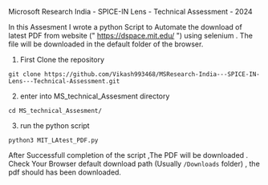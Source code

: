 Microsoft Research India - SPICE-IN Lens - Technical Assessment - 2024

In this Assesment I wrote a python Script to Automate the download of latest PDF from website  (" https://dspace.mit.edu/ ") using selenium .
The file will be downloaded in the default folder of the browser.

1. First Clone the repository

`git clone https://github.com/Vikash993468/MSResearch-India---SPICE-IN-Lens---Technical-Assessment.git`



2. enter into MS_technical_Assesment directory

`cd MS_technical_Assesment/`


3. run the python script

`python3 MIT_LAtest_PDF.py`



After Successfull completion of the script ,The PDF will be downloaded .
Check Your Browser default download path (Usually `/Downloads` folder) , the pdf should has been downloaded.
